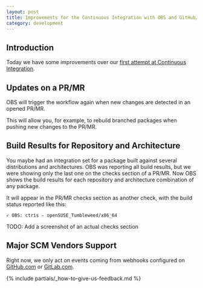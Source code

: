 ```yaml
---
layout: post
title: Improvements for the Continuous Integration with OBS and GitHub/GitLab
category: development
---
```

## Introduction

Today we have some improvements over our [first attempt at Continuous Integration](https://openbuildservice.org/2021/05/31/scm-integration/).

## Updates on a PR/MR

OBS will trigger the workflow again when new changes are detected in an opened PR/MR.

This will allow you, for example, to rebuild branched packages when pushing new changes to the PR/MR.

## Build Results for Repository and Architecture

You maybe had an integration set for a package built against several distributions and architectures. OBS was reporting all build results, but we were showing only the last one on the checks section of a PR/MR. Now OBS shows the build results for each repository and architecture combination of any package.

It will appear in the PR/MR checks section as another check, with the build status reported like this:

	✓ OBS: ctris - openSUSE_Tumbleweed/x86_64
	
TODO: Add a screenshot of an actual checks section

## Major SCM Vendors Support

Right now, we only act on events coming from webhooks configured on [GitHub.com](https://github.com) or [GitLab.com](https://gitlab.com).

{% include partials/_how-to-give-us-feedback.md %}
